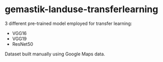 # gemastik-landuse-transferlearning

3 different pre-trained model employed for transfer learning:
- VGG16
- VGG19
- ResNet50

Dataset built manually using Google Maps data.
